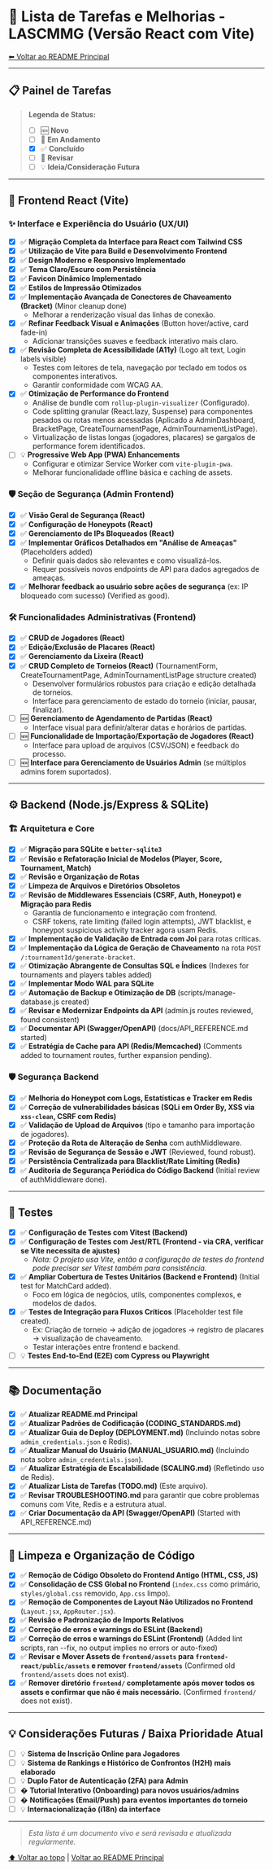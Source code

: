 # 📝 Lista de Tarefas e Melhorias - LASCMMG (Versão React com Vite)

[⬅ Voltar ao README Principal](README.md)

---

## 📋 Painel de Tarefas

> **Legenda de Status:**
>
> - [ ] 🆕 **Novo**
> - [ ] 🚧 **Em Andamento**
> - [x] ✅ **Concluído**
> - [ ] 🔄 **Revisar**
> - [ ] 💡 **Ideia/Consideração Futura**

---

## 🚀 Frontend React (Vite)

### ✨ Interface e Experiência do Usuário (UX/UI)

- [x] ✅ **Migração Completa da Interface para React com Tailwind CSS**
- [x] ✅ **Utilização de Vite para Build e Desenvolvimento Frontend**
- [x] ✅ **Design Moderno e Responsivo Implementado**
- [x] ✅ **Tema Claro/Escuro com Persistência**
- [x] ✅ **Favicon Dinâmico Implementado**
- [x] ✅ **Estilos de Impressão Otimizados**
- [x] ✅ **Implementação Avançada de Conectores de Chaveamento (Bracket)** (Minor cleanup done)
  - Melhorar a renderização visual das linhas de conexão.
- [x] ✅ **Refinar Feedback Visual e Animações** (Button hover/active, card fade-in)
  - Adicionar transições suaves e feedback interativo mais claro.
- [x] ✅ **Revisão Completa de Acessibilidade (A11y)** (Logo alt text, Login labels visible)
  - Testes com leitores de tela, navegação por teclado em todos os componentes interativos.
  - Garantir conformidade com WCAG AA.
- [x] ✅ **Otimização de Performance do Frontend**
  - Análise de bundle com `rollup-plugin-visualizer` (Configurado).
  - Code splitting granular (React.lazy, Suspense) para componentes pesados ou rotas menos acessadas (Aplicado a AdminDashboard, BracketPage, CreateTournamentPage, AdminTournamentListPage).
  - Virtualização de listas longas (jogadores, placares) se gargalos de performance forem identificados.
- [ ] 💡 **Progressive Web App (PWA) Enhancements**
  - Configurar e otimizar Service Worker com `vite-plugin-pwa`.
  - Melhorar funcionalidade offline básica e caching de assets.

### 🛡️ Seção de Segurança (Admin Frontend)

- [x] ✅ **Visão Geral de Segurança (React)**
- [x] ✅ **Configuração de Honeypots (React)**
- [x] ✅ **Gerenciamento de IPs Bloqueados (React)**
- [x] ✅ **Implementar Gráficos Detalhados em "Análise de Ameaças"** (Placeholders added)
  - Definir quais dados são relevantes e como visualizá-los.
  - Requer possíveis novos endpoints de API para dados agregados de ameaças.
- [x] ✅ **Melhorar feedback ao usuário sobre ações de segurança** (ex: IP bloqueado com sucesso) (Verified as good).

### 🛠️ Funcionalidades Administrativas (Frontend)

- [x] ✅ **CRUD de Jogadores (React)**
- [x] ✅ **Edição/Exclusão de Placares (React)**
- [x] ✅ **Gerenciamento da Lixeira (React)**
- [x] ✅ **CRUD Completo de Torneios (React)** (TournamentForm, CreateTournamentPage, AdminTournamentListPage structure created)
  - Desenvolver formulários robustos para criação e edição detalhada de torneios.
  - Interface para gerenciamento de estado do torneio (iniciar, pausar, finalizar).
- [ ] 🆕 **Gerenciamento de Agendamento de Partidas (React)**
  - Interface visual para definir/alterar datas e horários de partidas.
- [ ] 🆕 **Funcionalidade de Importação/Exportação de Jogadores (React)**
  - Interface para upload de arquivos (CSV/JSON) e feedback do processo.
- [ ] 🆕 **Interface para Gerenciamento de Usuários Admin** (se múltiplos admins forem suportados).

---

## ⚙️ Backend (Node.js/Express & SQLite)

### 🏗️ Arquitetura e Core

- [x] ✅ **Migração para SQLite e `better-sqlite3`**
- [x] ✅ **Revisão e Refatoração Inicial de Modelos (Player, Score, Tournament, Match)**
- [x] ✅ **Revisão e Organização de Rotas**
- [x] ✅ **Limpeza de Arquivos e Diretórios Obsoletos**
- [x] ✅ **Revisão de Middlewares Essenciais (CSRF, Auth, Honeypot) e Migração para Redis**
  - Garantia de funcionamento e integração com frontend.
  - CSRF tokens, rate limiting (failed login attempts), JWT blacklist, e honeypot suspicious activity tracker agora usam Redis.
- [x] ✅ **Implementação de Validação de Entrada com Joi** para rotas críticas.
- [x] ✅ **Implementação da Lógica de Geração de Chaveamento** na rota `POST /:tournamentId/generate-bracket`.
- [x] ✅ **Otimização Abrangente de Consultas SQL e Índices** (Indexes for tournaments and players tables added)
- [x] ✅ **Implementar Modo WAL para SQLite**
- [x] ✅ **Automação de Backup e Otimização de DB** (scripts/manage-database.js created)
- [x] ✅ **Revisar e Modernizar Endpoints da API** (admin.js routes reviewed, found consistent)
- [x] ✅ **Documentar API (Swagger/OpenAPI)** (docs/API_REFERENCE.md started)
- [x] ✅ **Estratégia de Cache para API (Redis/Memcached)** (Comments added to tournament routes, further expansion pending).

### 🛡️ Segurança Backend

- [x] ✅ **Melhoria do Honeypot com Logs, Estatísticas e Tracker em Redis**
- [x] ✅ **Correção de vulnerabilidades básicas (SQLi em Order By, XSS via `xss-clean`, CSRF com Redis)**
- [x] ✅ **Validação de Upload de Arquivos** (tipo e tamanho para importação de jogadores).
- [x] ✅ **Proteção da Rota de Alteração de Senha** com authMiddleware.
- [x] ✅ **Revisão de Segurança de Sessão e JWT** (Reviewed, found robust).
- [x] ✅ **Persistência Centralizada para Blacklist/Rate Limiting (Redis)**
- [x] ✅ **Auditoria de Segurança Periódica do Código Backend** (Initial review of authMiddleware done).

---

## 🧪 Testes

- [x] ✅ **Configuração de Testes com Vitest (Backend)**
- [x] ✅ **Configuração de Testes com Jest/RTL (Frontend - via CRA, verificar se Vite necessita de ajustes)**
  - _Nota: O projeto usa Vite, então a configuração de testes do frontend pode precisar ser Vitest também para consistência._
- [x] ✅ **Ampliar Cobertura de Testes Unitários (Backend e Frontend)** (Initial test for MatchCard added).
  - Foco em lógica de negócios, utils, componentes complexos, e modelos de dados.
- [x] ✅ **Testes de Integração para Fluxos Críticos** (Placeholder test file created).
  - Ex: Criação de torneio -> adição de jogadores -> registro de placares -> visualização de chaveamento.
  - Testar interações entre frontend e backend.
- [ ] 💡 **Testes End-to-End (E2E) com Cypress ou Playwright**

---

## 📚 Documentação

- [x] ✅ **Atualizar README.md Principal**
- [x] ✅ **Atualizar Padrões de Codificação (CODING_STANDARDS.md)**
- [x] ✅ **Atualizar Guia de Deploy (DEPLOYMENT.md)** (Incluindo notas sobre `admin_credentials.json` e Redis).
- [x] ✅ **Atualizar Manual do Usuário (MANUAL_USUARIO.md)** (Incluindo nota sobre `admin_credentials.json`).
- [x] ✅ **Atualizar Estratégia de Escalabilidade (SCALING.md)** (Refletindo uso de Redis).
- [x] ✅ **Atualizar Lista de Tarefas (TODO.md)** (Este arquivo).
- [x] ✅ **Revisar TROUBLESHOOTING.md** para garantir que cobre problemas comuns com Vite, Redis e a estrutura atual.
- [x] ✅ **Criar Documentação da API (Swagger/OpenAPI)** (Started with API_REFERENCE.md)

---

## 🧹 Limpeza e Organização de Código

- [x] ✅ **Remoção de Código Obsoleto do Frontend Antigo (HTML, CSS, JS)**
- [x] ✅ **Consolidação de CSS Global no Frontend** (`index.css` como primário, `styles/global.css` removido, `App.css` limpo).
- [x] ✅ **Remoção de Componentes de Layout Não Utilizados no Frontend** (`Layout.jsx`, `AppRouter.jsx`).
- [x] ✅ **Revisão e Padronização de Imports Relativos**
- [x] ✅ **Correção de erros e warnings do ESLint (Backend)**
- [x] ✅ **Correção de erros e warnings do ESLint (Frontend)** (Added lint scripts, ran --fix, no output implies no errors or auto-fixed)
- [x] ✅ **Revisar e Mover Assets de `frontend/assets` para `frontend-react/public/assets` e remover `frontend/assets`** (Confirmed old `frontend/assets` does not exist).
- [x] ✅ **Remover diretório `frontend/` completamente após mover todos os assets e confirmar que não é mais necessário.** (Confirmed `frontend/` does not exist).

---

## 💡 Considerações Futuras / Baixa Prioridade Atual

- [ ] 💡 **Sistema de Inscrição Online para Jogadores**
- [ ] 💡 **Sistema de Rankings e Histórico de Confrontos (H2H) mais elaborado**
- [ ] 💡 **Duplo Fator de Autenticação (2FA) para Admin**
- [ ] � **Tutorial Interativo (Onboarding) para novos usuários/admins**
- [ ] � **Notificações (Email/Push) para eventos importantes do torneio**
- [ ] 💡 **Internacionalização (i18n) da interface**

---

> _Esta lista é um documento vivo e será revisada e atualizada regularmente._

[⬆ Voltar ao topo](#-lista-de-tarefas-e-melhorias---lascmmg-versão-react-com-vite) | [Voltar ao README Principal](README.md)
